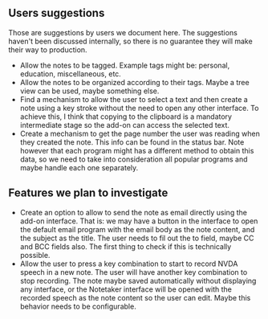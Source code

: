 ## Users suggestions

Those are suggestions by users we document here. The suggestions haven't been discussed internally, so there is no guarantee they will make their way to production.

* Allow the notes to be tagged. Example tags might be: personal, education, miscellaneous, etc.
* Allow the notes to be organized according to their tags. Maybe a tree view can be used, maybe something else.
* Find a mechanism to allow the user to select a text and then create a note using a key stroke without the need to open any other interface. To achieve this, I think that copying to the clipboard is a mandatory intermediate stage so the add-on can access the selected text.
* Create a mechanism to get the page number the user was reading when they created the note. This info can be found in the status bar. Note however that each program might has a different method to obtain this data, so we need to take into consideration all popular programs and maybe handle each one separately.

## Features we plan to investigate

* Create an option to allow to send the note as email directly using the add-on interface. That is: we may have a button in the interface to open the default email program with the email body as the note content, and the subject as the title. The user needs to fil out the to field, maybe CC and BCC fields also. The first thing to check if this is technically possible.
* Allow the user to press a key combination to start to record NVDA speech in a new note. The user will have another key combination to stop recording. The note maybe saved automatically without displaying any interface, or the Notetaker interface will be opened with the recorded speech as the note content so the user can edit. Maybe this behavior needs to be configurable.
